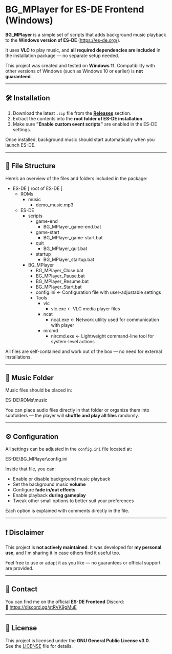 # BG_MPlayer for ES-DE Frontend (Windows)

**BG_MPlayer** is a simple set of scripts that adds background music playback to the **Windows version of ES-DE** (https://es-de.org/).

It uses **VLC** to play music, and **all required dependencies are included** in the installation package — no separate setup needed.

This project was created and tested on **Windows 11**. Compatibility with other versions of Windows (such as Windows 10 or earlier) is **not guaranteed**.

---

## 🛠️ Installation

1. Download the latest `.zip` file from the **[Releases](../../releases)** section.
2. Extract the contents into the **root folder of ES-DE installation**.
3. Make sure **"Enable custom event scripts"** are enabled in the ES-DE settings.

Once installed, background music should start automatically when you launch ES-DE.

---

## 📂 File Structure

Here’s an overview of the files and folders included in the package:

- ES-DE [ root of ES-DE ]
  - ROMs
    - music
      - demo_music.mp3
  - ES-DE
    - scripts
      - game-end
        - BG_MPlayer_game-end.bat
      - game-start
        - BG_MPlayer_game-start.bat
      - quit
        - BG_MPlayer_quit.bat
      - startup
        - BG_MPlayer_startup.bat
    - BG_MPlayer
      - BG_MPlayer_Close.bat
      - BG_MPlayer_Pause.bat
      - BG_MPlayer_Resume.bat
      - BG_MPlayer_Start.bat
      - config.ini              ← Configuration file with user-adjustable settings
      - Tools
        - vlc
          - vlc.exe        ← VLC media player files
        - ncat
          - ncat.exe       ← Network utility used for communication with player
        - nircmd
          - nircmd.exe     ← Lightweight command-line tool for system-level actions

All files are self-contained and work out of the box — no need for external installations.

---

## 🎵 Music Folder

Music files should be placed in:

ES-DE\ROMs\music

You can place audio files directly in that folder or organize them into subfolders — the player will **shuffle and play all files** randomly.

---

## ⚙️ Configuration

All settings can be adjusted in the `config.ini` file located at:

ES-DE\BG_MPlayer\config.ini

Inside that file, you can:

- Enable or disable background music playback
- Set the background music **volume**
- Configure **fade in/out effects**
- Enable playback **during gameplay**
- Tweak other small options to better suit your preferences

Each option is explained with comments directly in the file.

---

## ❗ Disclaimer

This project is **not actively maintained**. It was developed for **my personal use**, and I'm sharing it in case others find it useful too.

Feel free to use or adapt it as you like — no guarantees or official support are provided.

---

## 💬 Contact

You can find me on the official **ES-DE Frontend** Discord:  
🔗 https://discord.gg/stRVK9gMuE

---

## 📄 License

This project is licensed under the **GNU General Public License v3.0**.  
See the [LICENSE](LICENSE) file for details.
